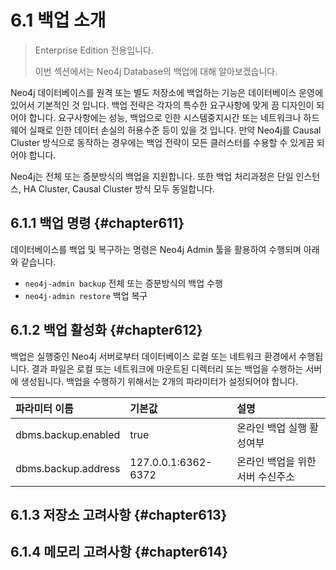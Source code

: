 # 6.1 백업 소개

> Enterprise Edition 전용입니다.
>
> 이번 섹션에서는 Neo4j Database의 백업에 대해 알아보겠습니다.

Neo4j 데이터베이스를 원격 또는 별도 저장소에 백업하는 기능은 데이터베이스 운영에 있어서 기본적인 것 입니다. 백업 전략은 각자의 특수한 요구사항에 맞게 끔 디자인이 되어야 합니다. 요구사항에는 성능, 백업으로 인한 시스템중지시간 또는 네트워크나 하드웨어 실패로 인한 데이터 손실의 허용수준 등이 있을 것 입니다. 만약 Neo4j를 Causal Cluster 방식으로 동작하는 경우에는 백업 전략이 모든 클러스터를 수용할 수 있게끔 되어야 합니다.

Neo4j는 전체 또는 증분방식의 백업을 지원합니다. 또한 백업 처리과정은 단일 인스턴스, HA Cluster, Causal Cluster 방식 모두 동일합니다.

## 6.1.1 백업 명령 {#chapter611}

데이터베이스를 백업 및 복구하는 명령은 Neo4j Admin 툴을 활용하여 수행되며 아래와 같습니다.

* `neo4j-admin backup` 전체 또는 증분방식의 백업 수행
* `neo4j-admin restore` 백업 복구

## 6.1.2 백업 활성화 {#chapter612}

백업은 실행중인 Neo4j 서버로부터 데이터베이스 로컬 또는 네트워크 환경에서 수행됩니다. 결과 파일은 로컬 또는 네트워크에 마운트된 디렉터리 또는 백업을 수행하는 서버에 생성됩니다. 백업을 수행하기 위해서는 2개의 파라미터가 설정되어야 합니다.

| 파라미터 이름 | 기본값 | 설명 |
| :--- | :--- | :--- |
| dbms.backup.enabled | true | 온라인 백업 실행 활성여부 |
| dbms.backup.address | 127.0.0.1:6362-6372 | 온라인 백업을 위한 서버 수신주소 |

## 6.1.3 저장소 고려사항 {#chapter613}

## 6.1.4 메모리 고려사항 {#chapter614}



